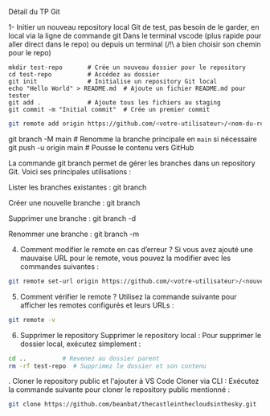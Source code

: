 Détail du TP Git

1- Initier un nouveau repository local Git de test, pas besoin de le garder, en local via la ligne de commande git
Dans le terminal vscode (plus rapide pour aller direct dans le repo) ou depuis un terminal (/!\ a bien choisir son chemin pour le repo)

``` Commandes : 
mkdir test-repo       # Crée un nouveau dossier pour le repository
cd test-repo          # Accédez au dossier
git init              # Initialise un repository Git local
echo "Hello World" > README.md  # Ajoute un fichier README.md pour tester
git add .             # Ajoute tous les fichiers au staging
git commit -m "Initial commit"  # Crée un premier commit
```

```bash 
git remote add origin https://github.com/<votre-utilisateur>/<nom-du-repository>.git # Remplacez par votre URL GitHub
```


git branch -M main        # Renomme la branche principale en `main` si nécessaire
git push -u origin main   # Pousse le contenu vers GitHub

La commande git branch permet de gérer les branches dans un repository Git. Voici ses principales utilisations :

Lister les branches existantes : git branch

Créer une nouvelle branche : git branch <nom-de-la-branche>

Supprimer une branche : git branch -d <nom-de-la-branche>

Renommer une branche : git branch -m <ancien-nom> <nouveau-nom>

4. Comment modifier le remote en cas d’erreur ?
Si vous avez ajouté une mauvaise URL pour le remote, vous pouvez la modifier avec les commandes suivantes :

```bash
git remote set-url origin https://github.com/<votre-utilisateur>/<nouvelle-url>.git  # Remplace l'URL existante
```
5. Comment vérifier le remote ?
Utilisez la commande suivante pour afficher les remotes configurés et leurs URLs :
```bash
git remote -v
```
6. Supprimer le repository
Supprimer le repository local :
Pour supprimer le dossier local, exécutez simplement :

```bash
cd ..          # Revenez au dossier parent
rm -rf test-repo  # Supprimez le dossier et son contenu
```

. Cloner le repository public et l'ajouter à VS Code
Cloner via CLI :
Exécutez la commande suivante pour cloner le repository public mentionné :

```bash
git clone https://github.com/beanbat/thecastleinthecloudsinthesky.git
```
